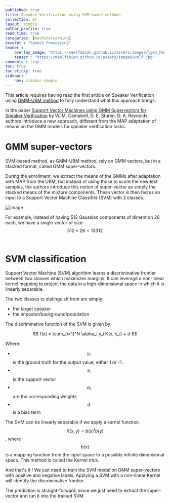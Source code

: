 ```yaml
---
published: true
title: Speaker Verification using SVM-based methods
collection: ml
layout: single
author_profile: true
read_time: true
categories: [machinelearning]
excerpt : "Speech Processing"
header :
    overlay_image: "https://maelfabien.github.io/assets/images/lgen_head.png"
    teaser : "https://maelfabien.github.io/assets/images/wolf.jpg"
comments : true
toc: true
toc_sticky: true
sidebar:
    nav: sidebar-sample
---
```


This article requires having read the first article on Speaker Verification using [GMM-UBM method](https://maelfabien.github.io/machinelearning/Speech1/) to fully understand what this approach brings.

<script type="text/javascript" async
src="https://cdn.mathjax.org/mathjax/latest/MathJax.js?config=TeX-MML-AM_CHTML">
</script>

In the paper [Support Vector Machines using GMM Supervectors for Speaker Verification](http://citeseerx.ist.psu.edu/viewdoc/download?doi=10.1.1.87.604&rep=rep1&type=pdf) by W. M. Campbell, D. E. Sturim, D. A. Reynolds, authors introduce a new approach, different from the MAP adaptation of means on the GMM models for speaker verification tasks.

# GMM super-vectors

SVM-based method, as GMM-UBM method, rely on GMM vectors, but in a stacked format, called GMM super-vectors. 

During the enrollment, we extract the means of the GMMs after adaptation with MAP from the UBM, but instead of using those to score the new test samples, the authors introduce this notion of super-vector as simply the stacked means of the mixture components. These vector is then fed as an input to a Support Vector Machine Classifier (SVM) with 2 classes.

![image](https://maelfabien.github.io/assets/images/gmm_svm.png)

For example, instead of having 512 Gaussian components of dimention 26 each, we have a single vector of size $$ 512 \times 26 = 13312 $$.

# SVM classification

Support Vector Machine (SVM) algorithm learns a discriminative frontier between two classes which maximizes margins. It can leverage a non-linear kernel mapping to project the data in a high-dimensional space in which it is linearly separable.

The two classes to distinguish from are simply:
- the target speaker
- the impostor/background/population

The discriminative function of the SVM is given by:

$$ f(x) = \sum_{i=1}^N \alpha_i y_i K(x, x_i) + d $$

Where:
- $$ y_i $$ is the ground truth for the output value, either 1 or -1.
- $$ x_i $$ is the support vector
- $$ \alpha_i $$ are the corresponding weights
- $$ d $$ is a bias term

The SVM can be linearly separable if we apply a kernel function $$ K(x,y) = b(x)^t b(y) $$, where $$ b(x) $$ is a mapping function from the input space to a possibly infinite dimensional space. This method is called the Kernel trick.


And that's it ! We just need to train the SVM model on GMM super-vectors with positive and negative labels. Applying a SVM with a non-linear Kernel will identify the discriminative frontier.

The prediction is straight-forward, since we just need to extract the super-vector and run it into the trained SVM.
